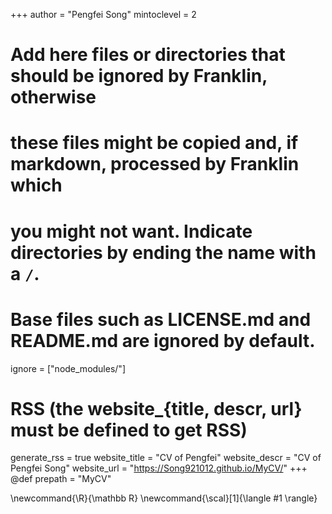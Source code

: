 <!--
Add here global page variables to use throughout your website.
-->
+++
author = "Pengfei Song"
mintoclevel = 2

# Add here files or directories that should be ignored by Franklin, otherwise
# these files might be copied and, if markdown, processed by Franklin which
# you might not want. Indicate directories by ending the name with a `/`.
# Base files such as LICENSE.md and README.md are ignored by default.
ignore = ["node_modules/"]

# RSS (the website_{title, descr, url} must be defined to get RSS)
generate_rss = true
website_title = "CV of Pengfei"
website_descr = "CV of Pengfei Song"
website_url   = "https://Song921012.github.io/MyCV/"
+++
@def prepath = "MyCV"
<!--
Add here global latex commands to use throughout your pages.
-->
\newcommand{\R}{\mathbb R}
\newcommand{\scal}[1]{\langle #1 \rangle}
